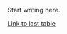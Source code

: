 [//]: # (title: Delete6)

Start writing here.

[Link to last table](DeleteMe5.md#MyTable1)
[](DeleteMe10.md#header)
